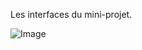 Les interfaces du mini-projet.


![Image](https://github.com/user-attachments/assets/87507227-76fb-404f-8d9e-d33396b9a175)
